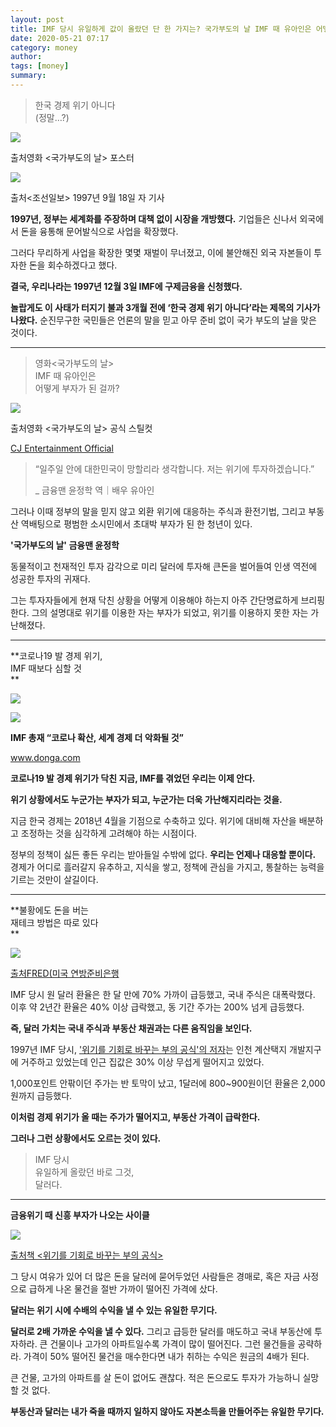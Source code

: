 ```yaml
---
layout: post
title: IMF 당시 유일하게 값이 올랐던 단 한 가지는? 국가부도의 날 IMF 때 유아인은 어떻게 부자가 된 걸까?
date: 2020-05-21 07:17
category: money
author: 
tags: [money]
summary: 
---
```



> 한국 경제 위기 아니다  
> (정말…?)  

![](https://img1.daumcdn.net/thumb/R720x0/?fname=https%3A%2F%2Ft1.daumcdn.net%2Fliveboard%2Fgilbut%2F66fa08fc297247abbf63cbcc80b44f09.JPG)

출처영화 <국가부도의 날> 포스터

![](https://img1.daumcdn.net/thumb/R720x0/?fname=https%3A%2F%2Ft1.daumcdn.net%2Fliveboard%2Fgilbut%2F7b5f1d0eb0bb47618bf0f5973e2162ff.JPG)

출처<조선일보> 1997년 9월 18일 자 기사

**1997년, 정부는 세계화를 주장하며 대책 없이 시장을 개방했다.** 기업들은 신나서 외국에서 돈을 융통해 문어발식으로 사업을 확장했다.

  

그러다 무리하게 사업을 확장한 몇몇 재벌이 무너졌고, 이에 불안해진 외국 자본들이 투자한 돈을 회수하겠다고 했다.

**결국, 우리나라는 1997년 12월 3일 IMF에 구제금융을 신청했다.**

  

**놀랍게도 이 사태가 터지기 불과 3개월 전에 ‘한국 경제 위기 아니다’라는 제목의 기사가 나왔다.** 순진무구한 국민들은 언론의 말을 믿고 아무 준비 없이 국가 부도의 날을 맞은 것이다.

----------

> 영화<국가부도의 날>  
> IMF 때 유아인은  
> 어떻게 부자가 된 걸까?  

![](https://img1.daumcdn.net/thumb/R720x0/?fname=https%3A%2F%2Ft1.daumcdn.net%2Fliveboard%2Fgilbut%2F02c13a6a8995418ea5b169953ba92494.jpg)

출처영화 <국가부도의 날> 공식 스틸컷

[CJ Entertainment Official](https://www.youtube.com/watch?v=HvG5uUvxFjQ)

> “일주일 안에 대한민국이 망할리라 생각합니다. 저는 위기에 투자하겠습니다.”  
>   
> _ 금융맨 윤정학 역｜배우 유아인  

그러나 이때 정부의 말을 믿지 않고 외환 위기에 대응하는 주식과 환전기법, 그리고 부동산 역배팅으로 평범한 소시민에서 초대박 부자가 된 한 청년이 있다.

  

**'국가부도의 날' 금융맨 윤정학**

동물적이고 천재적인 투자 감각으로 미리 달러에 투자해 큰돈을 벌어들여 인생 역전에 성공한 투자의 귀재다.

  

그는 투자자들에게 현재 닥친 상황을 어떻게 이용해야 하는지 아주 간단명료하게 브리핑한다. 그의 설명대로 위기를 이용한 자는 부자가 되었고, 위기를 이용하지 못한 자는 가난해졌다.

----------

**코로나19 발 경제 위기,  
IMF 때보다 심할 것  
**

![](https://img1.daumcdn.net/thumb/R720x0/?fname=https%3A%2F%2Ft1.daumcdn.net%2Fliveboard%2Fgilbut%2F84a49f5138f145aea5e9d2a1444c6cb2.JPG)

[](https://www.donga.com/news/Inter/article/all/20200513/101028976/1)

![](https://img1.daumcdn.net/thumb/S130x130/?scode=1boon&fname=https://image.donga.com/donga2013/images/common/donga_icon.png)

**IMF 총재 “코로나 확산, 세계 경제 더 악화될 것”**

www.donga.com

**코로나19 발 경제 위기가 닥친 지금, IMF를 겪었던 우리는 이제 안다.**

**위기 상황에서도 누군가는 부자가 되고, 누군가는 더욱 가난해지리라는 것을.**

  

지금 한국 경제는 2018년 4월을 기점으로 수축하고 있다. 위기에 대비해 자산을 배분하고 조정하는 것을 심각하게 고려해야 하는 시점이다.

  

정부의 정책이 싫든 좋든 우리는 받아들일 수밖에 없다.  **우리는 언제나 대응할 뿐이다.** 경제가 어디로 흘러갈지 유추하고, 지식을 쌓고, 정책에 관심을 가지고, 통찰하는 능력을 기르는 것만이 살길이다.

----------

**불황에도 돈을 버는  
재테크 방법은 따로 있다  
**

[![](https://img1.daumcdn.net/thumb/R720x0/?fname=https%3A%2F%2Ft1.daumcdn.net%2Fliveboard%2Fgilbut%2F4639e9fe73374257b3ea2077f718dc2b.JPG)](http://gilbut.co/c/20050654Xo)

[출처FRED(미국 연방준비은행](http://gilbut.co/c/20050654Xo)

IMF 당시 원 달러 환율은 한 달 만에 70% 가까이 급등했고, 국내 주식은 대폭락했다. 이후 약 2년간 환율은 40% 이상 급락했고, 동 기간 주가는 200% 넘게 급등했다.

**즉, 달러 가치는 국내 주식과 부동산 채권과는 다른 움직임을 보인다.**

  

1997년 IMF 당시,  ['위기를 기회로 바꾸는 부의 공식'의 저자](http://gilbut.co/c/20050654Xo)는 인천 계산택지 개발지구에 거주하고 있었는데 인근 집값은 30% 이상 무섭게 떨어지고 있었다.

  

1,000포인트 안팎이던 주가는 반 토막이 났고, 1달러에 800~900원이던 환율은 2,000원까지 급등했다.

  

**이처럼 경제 위기가 올 때는 주가가 떨어지고, 부동산 가격이 급락한다.**

**그러나 그런 상황에서도 오르는 것이 있다.**

> IMF 당시  
> 유일하게 올랐던 바로 그것,  
> 달러다.  

----------

**금융위기 때 신흥 부자가 나오는 사이클**

[![](https://img1.daumcdn.net/thumb/R720x0/?fname=https%3A%2F%2Ft1.daumcdn.net%2Fliveboard%2Fgilbut%2F88336e81a79f4a27ad531b9779864dc7.JPG)](http://gilbut.co/c/20050654Xo)

[출처책 <위기를 기회로 바꾸는 부의 공식>](http://gilbut.co/c/20050654Xo)

그 당시 여유가 있어 더 많은 돈을 달러에 묻어두었던 사람들은 경매로, 혹은 자금 사정으로 급하게 나온 물건을 절반 가까이 떨어진 가격에 샀다.

  

**달러는 위기 시에 수배의 수익을 낼 수 있는 유일한 무기다.**

**달러로 2배 가까운 수익을 낼 수 있다.** 그리고 급등한 달러를 매도하고 국내 부동산에 투자하라. 큰 건물이나 고가의 아파트일수록 가격이 많이 떨어진다. 그런 물건들을 공략하라. 가격이 50% 떨어진 물건을 매수한다면 내가 취하는 수익은 원금의 4배가 된다.

  

큰 건물, 고가의 아파트를 살 돈이 없어도 괜찮다. 적은 돈으로도 투자가 가능하니 실망할 것 없다.

  

**부동산과 달러는 내가 죽을 때까지 일하지 않아도 자본소득을 만들어주는 유일한 무기다.**